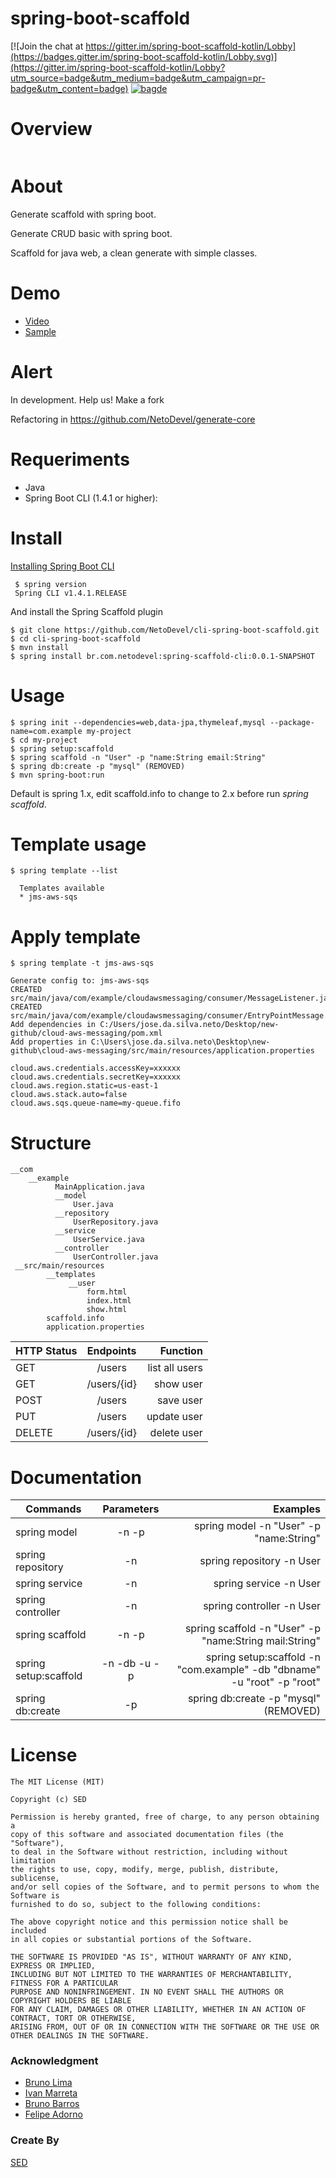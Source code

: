 
# spring-boot-scaffold

[![Join the chat at https://gitter.im/spring-boot-scaffold-kotlin/Lobby](https://badges.gitter.im/spring-boot-scaffold-kotlin/Lobby.svg)](https://gitter.im/spring-boot-scaffold-kotlin/Lobby?utm_source=badge&utm_medium=badge&utm_campaign=pr-badge&utm_content=badge)
 [![bagde](https://codeship.com/projects/e4a1d8b0-8b71-0134-1c87-26c6b97868f1/status?branch=master)](https://codeship.com/projects/184622)

# Overview
<p align="center">
  <img src="etc/spring-scaffold.png" alt="" />
</p>

# About
Generate scaffold with spring boot.

Generate CRUD basic with spring boot.

Scaffold for java web, a clean generate with simple classes.

# Demo 
  * [Video](https://www.youtube.com/watch?v=i6a2RudkELw&t=1s)
  * [Sample](https://github.com/NetoDevel/cli-spring-boot-scaffold/tree/master/sample)
  
# Alert
In development. Help us! Make a fork

Refactoring in 
https://github.com/NetoDevel/generate-core


# Requeriments
         
* Java
* Spring Boot CLI (1.4.1 or higher):

# Install
   [Installing Spring Boot CLI](https://docs.spring.io/spring-boot/docs/current/reference/html/getting-started-installing-spring-boot.html)
 
   ``` 
    $ spring version
    Spring CLI v1.4.1.RELEASE
   ```
And install the Spring Scaffold plugin

    $ git clone https://github.com/NetoDevel/cli-spring-boot-scaffold.git
    $ cd cli-spring-boot-scaffold
    $ mvn install
    $ spring install br.com.netodevel:spring-scaffold-cli:0.0.1-SNAPSHOT


# Usage

    $ spring init --dependencies=web,data-jpa,thymeleaf,mysql --package-name=com.example my-project
    $ cd my-project
    $ spring setup:scaffold
    $ spring scaffold -n "User" -p "name:String email:String"
    $ spring db:create -p "mysql" (REMOVED)
    $ mvn spring-boot:run

Default is spring 1.x, edit scaffold.info to change to 2.x before run *spring scaffold*.

# Template usage

    $ spring template --list

      Templates available
      * jms-aws-sqs

# Apply template
    $ spring template -t jms-aws-sqs

    Generate config to: jms-aws-sqs
    CREATED src/main/java/com/example/cloudawsmessaging/consumer/MessageListener.java
    CREATED src/main/java/com/example/cloudawsmessaging/consumer/EntryPointMessage.java
    Add dependencies in C:/Users/jose.da.silva.neto/Desktop/new-github/cloud-aws-messaging/pom.xml
    Add properties in C:\Users\jose.da.silva.neto\Desktop\new-github\cloud-aws-messaging/src/main/resources/application.properties

    cloud.aws.credentials.accessKey=xxxxxx
    cloud.aws.credentials.secretKey=xxxxxx
    cloud.aws.region.static=us-east-1
    cloud.aws.stack.auto=false
    cloud.aws.sqs.queue-name=my-queue.fifo

# Structure

    __com
        __example
              MainApplication.java
              __model
                  User.java
              __repository
                  UserRepository.java
              __service
                  UserService.java
              __controller
                  UserController.java
     __src/main/resources
            __templates
                 __user
                     form.html
                     index.html
                     show.html
            scaffold.info
            application.properties


| HTTP Status   | Endpoints     | Function       |
| ------------- |:-------------:| -----:         |
| GET           | /users        | list all users |
| GET           | /users/{id}   | show user      |
| POST          | /users        | save user      |
| PUT           | /users        | update user    |
| DELETE        | /users/{id}    | delete user    |


# Documentation

|Commands   |Parameters                                 |Examples
| ------------- |:-------------:                         | -------------:  
| spring model  | -n -p | spring model -n "User" -p "name:String" 
| spring repository  | -n | spring repository -n User
| spring service  | -n | spring service -n User 
| spring controller  | -n | spring controller -n User
| spring scaffold  | -n -p |spring scaffold -n "User" -p "name:String mail:String" |
| spring setup:scaffold| -n -db -u -p | spring  setup:scaffold -n "com.example" -db "dbname" -u "root" -p "root"
| spring db:create  | -p  | spring db:create -p "mysql" (REMOVED)


# License

    The MIT License (MIT)

    Copyright (c) SED

    Permission is hereby granted, free of charge, to any person obtaining a 
    copy of this software and associated documentation files (the "Software"), 
    to deal in the Software without restriction, including without limitation 
    the rights to use, copy, modify, merge, publish, distribute, sublicense, 
    and/or sell copies of the Software, and to permit persons to whom the Software is 
    furnished to do so, subject to the following conditions:

    The above copyright notice and this permission notice shall be included 
    in all copies or substantial portions of the Software.

    THE SOFTWARE IS PROVIDED "AS IS", WITHOUT WARRANTY OF ANY KIND, EXPRESS OR IMPLIED, 
    INCLUDING BUT NOT LIMITED TO THE WARRANTIES OF MERCHANTABILITY, FITNESS FOR A PARTICULAR 
    PURPOSE AND NONINFRINGEMENT. IN NO EVENT SHALL THE AUTHORS OR COPYRIGHT HOLDERS BE LIABLE 
    FOR ANY CLAIM, DAMAGES OR OTHER LIABILITY, WHETHER IN AN ACTION OF CONTRACT, TORT OR OTHERWISE,
    ARISING FROM, OUT OF OR IN CONNECTION WITH THE SOFTWARE OR THE USE OR OTHER DEALINGS IN THE SOFTWARE.

### Acknowledgment
         
 * [Bruno Lima](https://github.com/brunodles)
 * [Ivan Marreta](https://github.com/ivanmarreta)
 * [Bruno Barros](https://github.com/brunobarros)
 * [Felipe Adorno](https://github.com/FelipeAdorno)
       
### Create By

 [SED](http://www.sedengenharia.com.br/)
